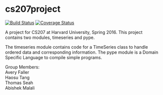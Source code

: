 # cs207project

[![Build Status](https://travis-ci.org/207leftovers/cs207project.svg?branch=master)](https://travis-ci.org/207leftovers/cs207project)
[![Coverage Status](https://coveralls.io/repos/github/207leftovers/cs207project/badge.svg?branch=master)](https://coveralls.io/github/207leftovers/cs207project?branch=master)

A project for CS207 at Harvard University, Spring 2016.  This project contains two modules, timeseries and pype.

The timeseries module contains code for a TimeSeries class to handle ordered data and corresponding information.  The pype module is a  Domain Specific Language to compile simple programs.

Group Members:<br />
Avery Faller <br />
Haosu Tang<br />
Thomas Seah<br />
Abishek Malali<br />

